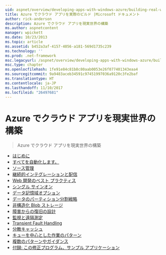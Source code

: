 ```yaml
---
uid: aspnet/overview/developing-apps-with-windows-azure/building-real-world-cloud-apps-with-windows-azure/index
title: Azure でクラウド アプリを実際のビルド |Microsoft ドキュメント
author: rick-anderson
description: Azure でクラウド アプリを現実世界の構築
ms.author: aspnetcontent
manager: wpickett
ms.date: 10/23/2013
ms.topic: article
ms.assetid: b452a3af-4157-4056-a181-569d1735c239
ms.technology: ''
ms.prod: .net-framework
msc.legacyurl: /aspnet/overview/developing-apps-with-windows-azure/building-real-world-cloud-apps-with-windows-azure
msc.type: chapter
ms.openlocfilehash: 1fe91e84c81b8c80aab0053e26f077401343eaa4
ms.sourcegitcommit: 9a9483aceb34591c97451997036a9120c3fe2baf
ms.translationtype: HT
ms.contentlocale: ja-JP
ms.lasthandoff: 11/10/2017
ms.locfileid: "26497681"
---
```

<a name="building-real-world-cloud-apps-with-azure"></a>Azure でクラウド アプリを現実世界の構築
====================
> Azure でクラウド アプリを現実世界の構築


- [はじめに](introduction.md)
- [すべてを自動化します。](automate-everything.md)
- [ソース管理](source-control.md)
- [継続的インテグレーションと配信](continuous-integration-and-continuous-delivery.md)
- [Web 開発のベスト プラクティス](web-development-best-practices.md)
- [シングル サインオン](single-sign-on.md)
- [データ記憶域オプション](data-storage-options.md)
- [データのパーティション分割戦略](data-partitioning-strategies.md)
- [非構造化 Blob ストレージ](unstructured-blob-storage.md)
- [障害からの復旧の設計](design-to-survive-failures.md)
- [監視と遠隔測定](monitoring-and-telemetry.md)
- [Transient Fault Handling](transient-fault-handling.md)
- [分散キャッシュ](distributed-caching.md)
- [キューを中心とした作業のパターン](queue-centric-work-pattern.md)
- [複数のパターンやガイダンス](more-patterns-and-guidance.md)
- [付録: この修正プログラム、サンプル アプリケーション](the-fix-it-sample-application.md)
